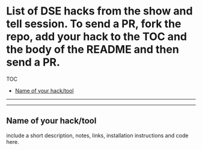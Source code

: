 # List of DSE hacks from the show and tell session. To send a PR, fork the repo, add your hack to the TOC and the body of the README and then send a PR.


TOC

- [Name of your hack/tool](#hack1)



---

---- 

## <a name="hack1"></a> Name of your hack/tool

include a short description, notes, links, installation instructions and code here.


